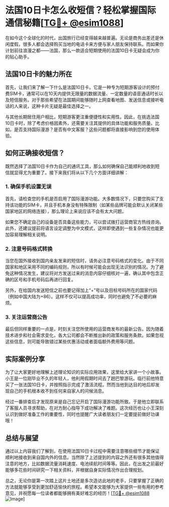 # 法国10日卡怎么收短信？轻松掌握国际通信秘籍[[TG💪+ @esim1088](https://t.me/s/esim1088)]

在如今这个全球化的时代，出国旅行已经变得越来越普遍。无论是商务出差还是休闲度假，很多人都会选择购买当地的电话卡来方便与家人朋友保持联系。而如果你计划前往浪漫之都——法国，那么一款适合短期使用的法国10日卡无疑会成为你的贴心助手。

## 法国10日卡的魅力所在

首先，让我们来了解一下什么是法国10日卡。它是一种专为短期游客设计的预付费SIM卡，通常可以在10天内提供无限量的数据流量、一定数量的语音通话时长以及短信服务。对于那些希望在法国期间能够随时上网查看地图、发送信息或接听电话的人来说，这种卡片无疑是最佳选择之一。

与其他长期居住用户相比，短期游客更注重便捷性和实用性。因此，在挑选法国10日卡时，除了考虑价格因素外，还需要关注其提供的具体功能和服务质量。比如，是否支持国际漫游？是否有中文客服？这些问题都将直接影响到您的使用体验。

## 如何正确接收短信？

既然选择了法国10日卡作为自己的通讯工具，那么如何确保自己能顺利地收到短信就显得尤为重要了。接下来我们将从以下几个方面详细讲解：

### 1. 确保手机设置无误

首先，请检查您的手机是否启用了国际漫游功能。大多数情况下，只要您购买了支持该功能的SIM卡，并且手机本身没有特殊限制（如某些品牌可能会默认关闭某些国家地区的网络连接），那么理论上来说应该不会有太大问题。

如果您不确定自己的设备是否具备这些能力，可以尝试拨打运营商官方热线咨询。此外，还建议提前将语言设定调整为中文模式，这样即使遇到一些复杂情况也能更加容易理解相关说明。

### 2. 注意号码格式转换

当您在国外接收到国内亲友发来的短信时，请务必注意号码格式的变化。由于不同国家和地区采用不同的编码规则，所以有时候可能会出现无法识别的情况。为了避免这种情况发生，建议将对方发送过来的消息内容仔细核对一遍，确认其中包含正确的区号和手机号码后再进行回复。

另外，在给国内发送短信之前也要记得加上“+”号以及目标号码所在的国家代码（例如中国大陆为+86）。这样不仅可以提高成功率，同时也避免了不必要的麻烦。

### 3. 关注运营商公告

最后但同样重要的一点是，时刻关注您所使用的运营商发布的最新公告。因为随着技术进步和社会需求变化，各大公司都会不断推出新的政策和服务条款。如果忽视这些信息，则可能导致错过某些优惠活动或者面临额外费用等问题。

## 实际案例分享

为了让大家更好地理解上述理论知识的实际应用效果，这里给大家讲一个小故事。小王是一位刚毕业不久的年轻人，他利用假期时间去了趟巴黎游玩。临行前他特意买了一张法国10日卡，并按照指示完成了激活流程。然而当他到达目的地后却发现自己的手机根本收不到任何来自家人的问候消息。

经过一番排查后才发现原来是自己忘记开启了国际漫游功能所致。于是他立即联系了客服人员寻求帮助，在对方耐心指导下成功解决了难题。这次经历也让小王深刻认识到做好准备工作的重要性，同时也提醒广大读者朋友们一定要提前做好功课哦！

## 总结与展望

通过以上内容我们了解到，在使用法国10日卡过程中需要注意哪些细节才能保证顺利地接收到来自国内外的信息。当然除了上述提到的内容之外还有很多其他值得注意的地方，比如数据流量消耗速度、电池续航时间等等。因此，在出发之前最好能够多花些时间研究一下相关资料，并根据自身实际情况作出合理规划。

总之，无论你是第一次踏上这片土地还是多次造访此地的老手，只要掌握了正确的方法就能够享受到更加舒适愉快的旅程。希望本文能够为大家提供一些有用的参考意见，并祝愿每一位读者都能够拥有美好难忘的经历！[[TG💪+ @esim1088](https://t.me/s/esim1088) ![Image](https://i.postimg.cc/4NQfJmqS/Snipaste-2025-05-13-00-14-12.png)]
